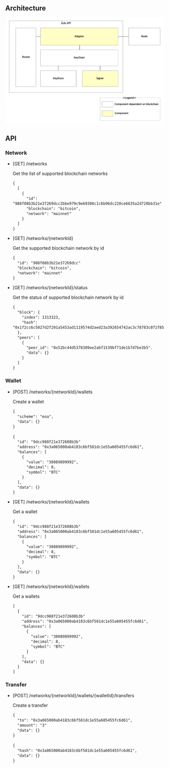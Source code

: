 ## Architecture

![Architecture](./Architecture.png)



## API

### Network 

- [GET] /networks

  Get the list of supported blockchain networks

  ```
  {
    [
      {
        "id": "988f08b3b21e37269dcc2bbe979c9e69308c1c6b96dc220ce6635a2d728bb31e"
        "blockchain": "bitcoin",
        "network": "mainnet"
      }
    ]
  }
  ```
  
- [GET] /networks/{networkId}

  Get the supported blockchain network by id
  
  ```
  {
    "id": "988f08b3b21e37269dcc"
    "blockchain": "bitcoin",
    "network": "mainnet"
  }
  ```
  
- [GET] /networks/{networkId}/status

  Get the status of supported blockchain network by id
  
  ```
  {
    "block": {
      "index": 1313323,
      "hash": "0x1f2cc6c5027d2f201a5453ad1119574d2aed23a392654742ac3c78783c071f85"
    },
    "peers": [
      {
        "peer_id": "0x52bc44d5378309ee2abf1539bf71de1b7d7be3b5".
        "data": {}
      }
    ]
  }
  ```
  
### Wallet

- [POST] /networks/{networkId}/wallets

  Create a wallet 
  
  ```
  {
    "scheme": "eoa",
    "data": {}
  }
  
  {
    "id": "9dcc988f21e372608b3b"
    "address": "0x3a065000ab4183c6bf581dc1e55a605455fc6d61",
    "balances": [
      {
        "value": "38089899992",
        "decimal": 8,
        "symbol": "BTC"
      }
    ],
    "data": {}
  }
  ```
    
- [GET] /networks/{networkId}/wallets

  Get a wallet
  ```
  {
    "id": "9dcc988f21e372608b3b"
    "address": "0x3a065000ab4183c6bf581dc1e55a605455fc6d61",
    "balances": [
      {
        "value": "38089899992",
        "decimal": 8,
        "symbol": "BTC"
      }
    ],
    "data": {}
  }
  ```
  
- [GET] /networks/{networkId}/wallets

  Get a wallets
  ```
  [
    {
      "id": "9dcc988f21e372608b3b"
      "address": "0x3a065000ab4183c6bf581dc1e55a605455fc6d61",
      "balances": [
        {
          "value": "38089899992",
          "decimal": 8,
          "symbol": "BTC"
        }
      ],
      "data": {}
    }
  ]
  ```

### Transfer

- [POST] /networks/{networkId}/wallets/{walletId}/transfers

  Create a transfer
  ```
  {
    "to": "0x3a065000ab4183c6bf581dc1e55a605455fc6d61",
    "amount": "3"
    "data": {}
  }
  
  {
    "hash": "0x3a065000ab4183c6bf581dc1e55a605455fc6d61",
    "data": {}
  }
  ```